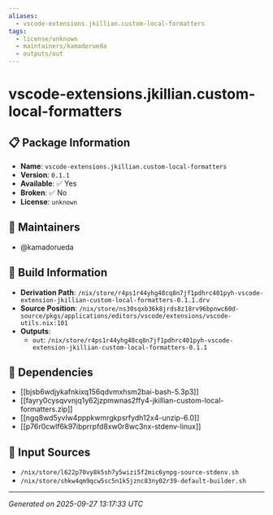 ```yaml
---
aliases:
  - vscode-extensions.jkillian.custom-local-formatters
tags:
  - license/unknown
  - maintainers/kamadorueda
  - outputs/out
---
```


# vscode-extensions.jkillian.custom-local-formatters

## 📋 Package Information

- **Name**: `vscode-extensions.jkillian.custom-local-formatters`
- **Version**: `0.1.1`
- **Available**: ✅ Yes
- **Broken**: ✅ No
- **License**: `unknown`
## 👥 Maintainers

- @kamadorueda


## 🔧 Build Information

- **Derivation Path**: `/nix/store/r4ps1r44yhg48cq8n7jf1pdhrc401pyh-vscode-extension-jkillian-custom-local-formatters-0.1.1.drv`
- **Source Position**: `/nix/store/ns30sqxb36k8jrds8z18rv96bpnwc60d-source/pkgs/applications/editors/vscode/extensions/vscode-utils.nix:101`
- **Outputs**:
  - `out`:  `/nix/store/r4ps1r44yhg48cq8n7jf1pdhrc401pyh-vscode-extension-jkillian-custom-local-formatters-0.1.1`

## 🔗 Dependencies

- [[bjsb6wdjykafnkixq156qdvmxhsm2bai-bash-5.3p3]]
- [[fayry0cysqvvnjq1y62jzpmwnas2ffy4-jkillian-custom-local-formatters.zip]]
- [[ngq8wd5yvlw4pppkwmrgkpsrfydh12x4-unzip-6.0]]
- [[p76r0cwlf6k97ibprrpfd8xw0r8wc3nx-stdenv-linux]]

## 📁 Input Sources

- `/nix/store/l622p70vy8k5sh7y5wizi5f2mic6ynpg-source-stdenv.sh`
- `/nix/store/shkw4qm9qcw5sc5n1k5jznc83ny02r39-default-builder.sh`

---
*Generated on 2025-09-27 13:17:33 UTC*
